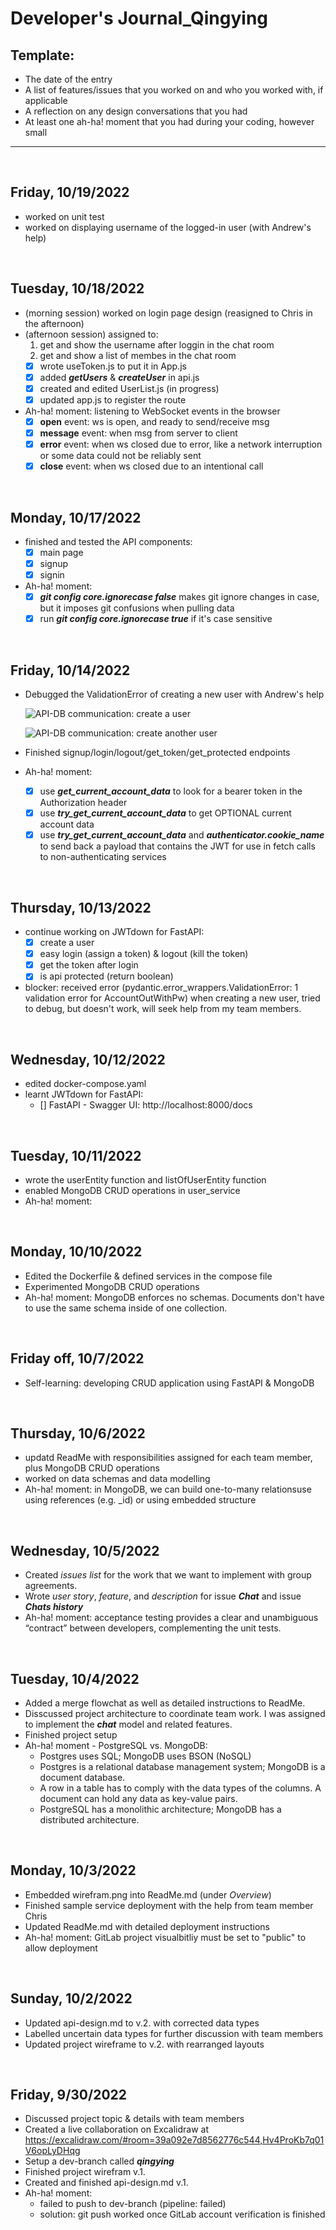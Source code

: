 # Developer's Journal_Qingying

## Template:

- The date of the entry
- A list of features/issues that you worked on and who you worked with, if applicable
- A reflection on any design conversations that you had
- At least one ah-ha! moment that you had during your coding, however small

---

<br>

## Friday, 10/19/2022

- worked on unit test
- worked on displaying username of the logged-in user (with Andrew's help)

<br>

## Tuesday, 10/18/2022

- (morning session) worked on login page design (reasigned to Chris in the afternoon)
- (afternoon session) assigned to:
  1. get and show the username after loggin in the chat room
  2. get and show a list of membes in the chat room
  - [x] wrote useToken.js to put it in App.js
  - [x] added **_getUsers_** & **_createUser_** in api.js
  - [x] created and edited UserList.js (in progress)
  - [x] updated app.js to register the route
- Ah-ha! moment: listening to WebSocket events in the browser
  - [x] **open** event: ws is open, and ready to send/receive msg
  - [x] **message** event: when msg from server to client
  - [x] **error** event: when ws closed due to error, like a network interruption or some data could not be reliably sent
  - [x] **close** event: when ws closed due to an intentional call

<br>

## Monday, 10/17/2022

- finished and tested the API components:
  - [x] main page
  - [x] signup
  - [x] signin
- Ah-ha! moment:
  - [x] **_git config core.ignorecase false_** makes git ignore changes in case, but it imposes git confusions when pulling data
  - [x] run **_git config core.ignorecase true_** if it's case sensitive

<br>

## Friday, 10/14/2022

- Debugged the ValidationError of creating a new user with Andrew's help

  ![API-DB communication: create a user](/image/API-DB-commu1.png)

  ![API-DB communication: create another user](/image/API-DB-commu2.png)

- Finished signup/login/logout/get_token/get_protected endpoints
- Ah-ha! moment:
  - [x] use **_get_current_account_data_** to look for a bearer token in the Authorization header
  - [x] use **_try_get_current_account_data_** to get OPTIONAL current account data
  - [x] use **_try_get_current_account_data_** and **_authenticator.cookie_name_** to send back a payload that contains the JWT for use in fetch calls to non-authenticating services

<br>

## Thursday, 10/13/2022

- continue working on JWTdown for FastAPI:
  - [x] create a user
  - [x] easy login (assign a token) & logout (kill the token)
  - [x] get the token after login
  - [x] is api protected (return boolean)
- blocker: received error (pydantic.error_wrappers.ValidationError: 1 validation error for AccountOutWithPw) when creating a new user, tried to debug, but doesn't work, will seek help from my team members.

<br>

## Wednesday, 10/12/2022

- edited docker-compose.yaml
- learnt JWTdown for FastAPI:
  - [] FastAPI - Swagger UI: http://localhost:8000/docs

<br>

## Tuesday, 10/11/2022

- wrote the userEntity function and listOfUserEntity function
- enabled MongoDB CRUD operations in user_service
- Ah-ha! moment:

<br>

## Monday, 10/10/2022

- Edited the Dockerfile & defined services in the compose file
- Experimented MongoDB CRUD operations
- Ah-ha! moment: MongoDB enforces no schemas. Documents don't have to use the same schema inside of one collection.

<br>

## Friday off, 10/7/2022

- Self-learning: developing CRUD application using FastAPI & MongoDB

<br>

## Thursday, 10/6/2022

- updatd ReadMe with responsibilities assigned for each team member, plus MongoDB CRUD operations
- worked on data schemas and data modelling
- Ah-ha! moment: in MongoDB, we can build one-to-many relationsuse using references (e.g. \_id) or using embedded structure

<br>

## Wednesday, 10/5/2022

- Created _issues list_ for the work that we want to implement with group agreements.
- Wrote _user story_, _feature_, and _description_ for issue **_Chat_** and issue **_Chats history_**
- Ah-ha! moment: acceptance testing provides a clear and unambiguous “contract” between developers, complementing the unit tests.

<br>

## Tuesday, 10/4/2022

- Added a merge flowchat as well as detailed instructions to ReadMe.
- Disscussed project architecture to coordinate team work. I was assigned to implement the **_chat_** model and related features.
- Finished project setup
- Ah-ha! moment - PostgreSQL vs. MongoDB:
  - Postgres uses SQL; MongoDB uses BSON (NoSQL)
  - Postgres is a relational database management system; MongoDB is a document database.
  - A row in a table has to comply with the data types of the columns. A document can hold any data as key-value pairs.
  - PostgreSQL has a monolithic architecture; MongoDB has a distributed architecture.

<br>

## Monday, 10/3/2022

- Embedded wirefram.png into ReadMe.md (under _Overview_)
- Finished sample service deployment with the help from team member Chris
- Updated ReadMe.md with detailed deployment instructions
- Ah-ha! moment: GitLab project visualbitliy must be set to "public" to allow deployment

<br>

## Sunday, 10/2/2022

- Updated api-design.md to v.2. with corrected data types
- Labelled uncertain data types for further discussion with team members
- Updated project wireframe to v.2. with rearranged layouts

<br>

## Friday, 9/30/2022

- Discussed project topic & details with team members
- Created a live collaboration on Excalidraw at https://excalidraw.com/#room=39a092e7d8562776c544,Hv4ProKb7q01V6opLyDHqg
- Setup a dev-branch called **_qingying_**
- Finished project wirefram v.1.
- Created and finished api-design.md v.1.
- Ah-ha! moment:
  - failed to push to dev-branch (pipeline: failed)
  - solution: git push worked once GitLab account verification is finished
